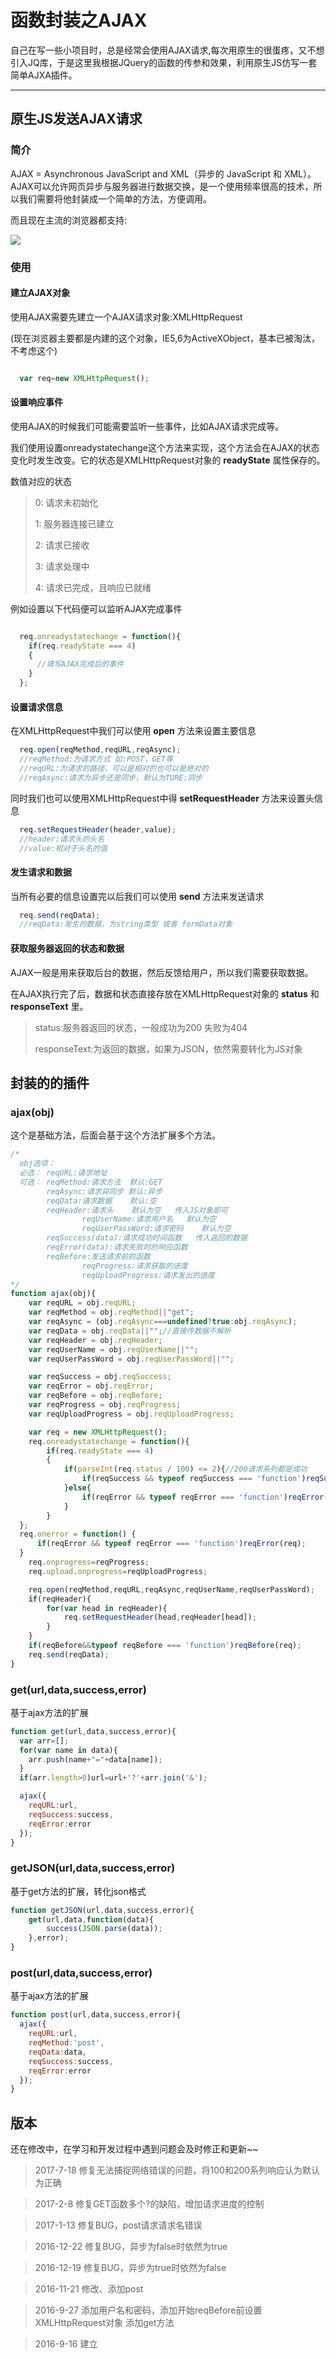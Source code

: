 # 函数封装之AJAX

自己在写一些小项目时，总是经常会使用AJAX请求,每次用原生的很蛋疼，又不想引入JQ库，于是这里我根据JQuery的函数的传参和效果，利用原生JS仿写一套简单AJXA插件。

---
## 原生JS发送AJAX请求

### 简介

AJAX = Asynchronous JavaScript and XML（异步的 JavaScript 和 XML）。
AJAX可以允许网页异步与服务器进行数据交换，是一个使用频率很高的技术，所以我们需要将他封装成一个简单的方法，方便调用。

而且现在主流的浏览器都支持:

![](http://blog-cdn.chenxiyuan.fun/16-9-16/93876512.jpg)

### 使用

#### 建立AJAX对象

使用AJAX需要先建立一个AJAX请求对象:XMLHttpRequest

(现在浏览器主要都是内建的这个对象，IE5,6为ActiveXObject，基本已被淘汰，不考虑这个)

``` javascript

  var req=new XMLHttpRequest();

```

#### 设置响应事件

使用AJAX的时候我们可能需要监听一些事件，比如AJAX请求完成等。

我们使用设置onreadystatechange这个方法来实现，这个方法会在AJAX的状态变化时发生改变。它的状态是XMLHttpRequest对象的 **readyState** 属性保存的。

数值对应的状态

> 0: 请求未初始化
>
> 1: 服务器连接已建立
>
> 2: 请求已接收
>
> 3: 请求处理中
>
> 4: 请求已完成，且响应已就绪

例如设置以下代码便可以监听AJAX完成事件

``` javascript

  req.onreadystatechange = function(){
    if(req.readyState === 4)
    {
      //填写AJAX完成后的事件
    }
  };

```
#### 设置请求信息

在XMLHttpRequest中我们可以使用 **open** 方法来设置主要信息

``` javascript
  req.open(reqMethod,reqURL,reqAsync);
  //reqMethod:为请求方式 如:POST，GET等
  //reqURL:为请求的路径，可以是相对的也可以是绝对的
  //reqAsync:请求为异步还是同步，默认为TURE:同步
```

同时我们也可以使用XMLHttpRequest中得 **setRequestHeader** 方法来设置头信息

``` javascript
  req.setRequestHeader(header,value);
  //header:请求头的头名
  //value:相对于头名的值
```

#### 发生请求和数据

当所有必要的信息设置完以后我们可以使用 **send** 方法来发送请求

``` javascript
  req.send(reqData);
  //reqData:发生的数据，为string类型 或者 formData对象
```

#### 获取服务器返回的状态和数据

AJAX一般是用来获取后台的数据，然后反馈给用户，所以我们需要获取数据。

在AJAX执行完了后，数据和状态直接存放在XMLHttpRequest对象的 **status** 和 **responseText** 里。

>status:服务器返回的状态，一般成功为200 失败为404
>
>responseText:为返回的数据，如果为JSON，依然需要转化为JS对象

## 封装的的插件

### ajax(obj)

这个是基础方法，后面会基于这个方法扩展多个方法。

``` javascript
/*
  obj选项：
  必选： reqURL:请求地址
  可选： reqMethod:请求方法  默认:GET
        reqAsync:请求异同步 默认:异步
        reqData:请求数据    默认:空
        reqHeader:请求头    默认为空   传入JS对象即可
				reqUserName:请求用户名	默认为空
				reqUserPassWord:请求密码	默认为空
        reqSuccess(data):请求成功时间函数   传入返回的数据
        reqError(data):请求失败时的响应函数
        reqBefore:发送请求前的函数
				reqProgress:请求获取的进度
				reqUploadProgress:请求发出的进度
*/
function ajax(obj){
	var reqURL = obj.reqURL;
	var reqMethod = obj.reqMethod||"get";
	var reqAsync = (obj.reqAsync===undefined?true:obj.reqAsync);
	var reqData = obj.reqData||"";//直接传数据不解析
	var reqHeader = obj.reqHeader;
	var reqUserName = obj.reqUserName||"";
	var reqUserPassWord = obj.reqUserPassWord||"";

	var reqSuccess = obj.reqSuccess;
	var reqError = obj.reqError;
	var reqBefore = obj.reqBefore;
	var reqProgress = obj.reqProgress;
	var reqUploadProgress = obj.reqUploadProgress;

	var req = new XMLHttpRequest();
	req.onreadystatechange = function(){
		if(req.readyState === 4)
		{
			if(parseInt(req.status / 100) <= 2){//200请求系列都是成功
				if(reqSuccess && typeof reqSuccess === 'function')reqSuccess(req.responseText);
			}else{
				if(reqError && typeof reqError === 'function')reqError(req);
			}
		}
  };
  req.onerror = function() {
      if(reqError && typeof reqError === 'function')reqError(req);
  }
	req.onprogress=reqProgress;
	req.upload.onprogress=reqUploadProgress;

	req.open(reqMethod,reqURL,reqAsync,reqUserName,reqUserPassWord);
	if(reqHeader){
		for(var head in reqHeader){
			req.setRequestHeader(head,reqHeader[head]);
		}
	}
	if(reqBefore&&typeof reqBefore === 'function')reqBefore(req);
	req.send(reqData);
}
```

### get(url,data,success,error)

基于ajax方法的扩展

``` javascript
function get(url,data,success,error){
  var arr=[];
  for(var name in data){
    arr.push(name+"="+data[name]);
  }
  if(arr.length>0)url=url+'?'+arr.join('&');

  ajax({
    reqURL:url,
    reqSuccess:success,
    reqError:error
  });
}
```

### getJSON(url,data,success,error)

基于get方法的扩展，转化json格式

``` javascript
function getJSON(url,data,success,error){
	get(url,data,function(data){
		success(JSON.parse(data));
	},error);
}
```

### post(url,data,success,error)

基于ajax方法的扩展

``` javascript
function post(url,data,success,error){
  ajax({
    reqURL:url,
    reqMethod:'post',
    reqData:data,
    reqSuccess:success,
    reqError:error
  });
}
```

## 版本
还在修改中，在学习和开发过程中遇到问题会及时修正和更新~~

> 2017-7-18   修复无法捕捉网络错误的问题，将100和200系列响应认为默认为正确

> 2017-2-8    修复GET函数多个?的缺陷，增加请求进度的控制

> 2017-1-13   修复BUG，post请求请求名错误

> 2016-12-22  修复BUG，异步为false时依然为true

> 2016-12-19  修复BUG，异步为true时依然为false

> 2016-11-21  修改、添加post

> 2016-9-27   添加用户名和密码，添加开始reqBefore前设置XMLHttpRequest对象 添加get方法

> 2016-9-16   建立
